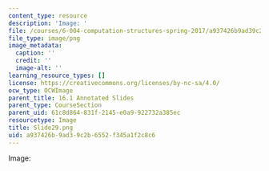 ```yaml
---
content_type: resource
description: 'Image: '
file: /courses/6-004-computation-structures-spring-2017/a937426b9ad39c2b6552f345a1f2c8c6_Slide29.png
file_type: image/png
image_metadata:
  caption: ''
  credit: ''
  image-alt: ''
learning_resource_types: []
license: https://creativecommons.org/licenses/by-nc-sa/4.0/
ocw_type: OCWImage
parent_title: 16.1 Annotated Slides
parent_type: CourseSection
parent_uid: 61c8d864-831f-2145-e0a9-922732a385ec
resourcetype: Image
title: Slide29.png
uid: a937426b-9ad3-9c2b-6552-f345a1f2c8c6
---
```

Image: 